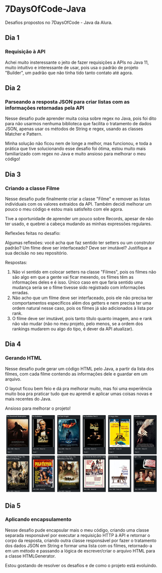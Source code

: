 
# 7DaysOfCode-Java

Desafios propostos no 7DaysOfCode - Java da Alura.

## Dia 1

### Requisição à API

Achei muito insteressante o jeito de fazer requisições a APIs no Java 11, muito intuitivo e interessante de usar, pois usa o padrão de projeto "Builder", um padrão que não tinha tido tanto contato até agora.

## Dia 2

### Parseando a resposta JSON para criar listas com as informações retornadas pela API

Nesse desafio pude aprender muita coisa sobre regex no Java, pois foi dito para não usarmos nenhuma biblioteca que facilita o tratamento de dados JSON, apenas usar os métodos de String e regex, usando as classes Matcher e Pattern.

Minha solução não ficou nem de longe a melhor, mas funcionou, e toda a prática que tive solucionando esse desafio foi ótima, estou muito mais familiarizado com regex no Java e muito ansioso para melhorar o meu código!

## Dia 3

### Criando a classe Filme

Nesse desafio pude finalmente criar a classe "Filme" e remover as listas individuais com os valores extraídos da API. Também decidi melhorar um pouco o meu código e estou mais satisfeito com ele agora.

Tive a oportunidade de aprender um pouco sobre Records, apesar de não ter usado, e quebrei a cabeça mudando as minhas expressões regulares.

Reflexões feitas no desafio:

Algumas reflexões: você acha que faz sentido ter setters ou um construtor padrão? Um filme deve ser interfaceado? Deve ser imutável? Justifique a sua decisão no seu repositório. 

Respostas:

1. Não vi sentido em colocar setters na classe "Filmes", pois os filmes não são algo em que a gente vai ficar mexendo, os filmes têm as informações deles e é isso. Único caso em que faria sentido uma mudança seria se o filme tivesse sido registrado com informações erradas.
2. Não acho que um filme deve ser interfaceado, pois ele não precisa ter comportamentos específicos além dos getters e nem precisa ter uma ordem natural nesse caso, pois os filmes já são adicionados à lista por rank.
3. O filme deve ser imutável, pois tanto título quanto imagem, ano e rank não vão mudar (não no meu projeto, pelo menos, se a ordem dos rankings mudarem ou algo do tipo, é dever da API atualizar).

## Dia 4

### Gerando HTML

Nesse desafio pude gerar um código HTML pelo Java, a partir da lista dos filmes, com cada filme contendo as informações dele e guardar em um arquivo.

O layout ficou bem feio e dá pra melhorar muito, mas foi uma experiência muito boa pra praticar tudo que eu aprendi e aplicar umas coisas novas e mais recentes do Java.

Ansioso para melhorar o projeto!

![Screenshot da página](/img/page-screenshot.png)

## Dia 5

### Aplicando encapsulamento

Nesse desafio pude encapsular mais o meu código, criando uma classe separada responsável por executar a requisição HTTP à API e retornar o corpo da resposta, criando outra classe responsável por fazer o tratamento dos dados JSON em String e formar uma lista com os filmes, retornado-a em um método e passando a lógica de escrever/criar o arquivo HTML para a classe HTMLGenerator.

Estou gostando de resolver os desafios e de como o projeto está evoluindo.

